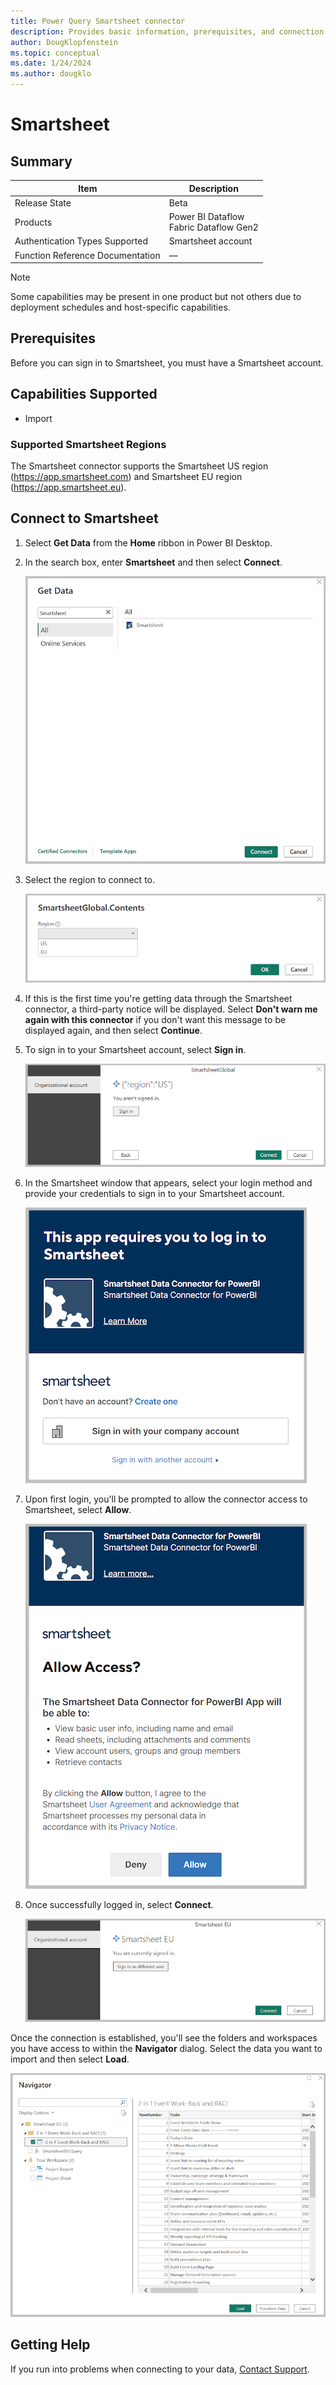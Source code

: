 ```yaml
---
title: Power Query Smartsheet connector
description: Provides basic information, prerequisites, and connection instructions, along with troubleshooting information for the Smartsheet connector.
author: DougKlopfenstein
ms.topic: conceptual
ms.date: 1/24/2024
ms.author: dougklo
---
```


# Smartsheet

## Summary

| Item | Description |
| ---- | ----------- |
| Release State | Beta |
| Products | Power BI Dataflow<br/>Fabric Dataflow Gen2 |
| Authentication Types Supported | Smartsheet account |
| Function Reference Documentation | &mdash; |

> [!NOTE]
> Some capabilities may be present in one product but not others due to deployment schedules and host-specific capabilities.

## Prerequisites

Before you can sign in to Smartsheet, you must have a Smartsheet account.

## Capabilities Supported

* Import

### Supported Smartsheet Regions

The Smartsheet connector supports the Smartsheet US region (https://app.smartsheet.com) and Smartsheet EU region (https://app.smartsheet.eu).

## Connect to Smartsheet

1. Select **Get Data** from the **Home** ribbon in Power BI Desktop.

2. In the search box, enter **Smartsheet** and then select **Connect**.

   ![Get Data from Smartsheet.](./media/smartsheet/get-data.png)

3. Select the region to connect to.

   ![Select region.](./media/smartsheet/select-region.png)

4. If this is the first time you're getting data through the Smartsheet connector, a third-party notice will be displayed. Select **Don't warn me again with this connector** if you don't want this message to be displayed again, and then select **Continue**.

5. To sign in to your Smartsheet account, select **Sign in**.

   ![Select sign in button.](./media/smartsheet/sign-in.png)

6. In the Smartsheet window that appears, select your login method and provide your credentials to sign in to your Smartsheet account.

   ![Sign in to Smartsheet.](./media/smartsheet/smartsheet-sign-in.png)

7. Upon first login, you'll be prompted to allow the connector access to Smartsheet, select **Allow**.

   ![Allow connector to access Smartsheet.](./media/smartsheet/allow-power-bi-to-access-smartsheet.png)

8. Once successfully logged in, select **Connect**.

   ![Signed in and ready to connect.](./media/smartsheet/signed-in-ready-to-connect.png)

Once the connection is established, you'll see the folders and workspaces you have access to within the **Navigator** dialog. Select the data you want to import and then select **Load**. 

   ![Select data using Navigator.](./media/smartsheet/navigator-view.png)

## Getting Help

If you run into problems when connecting to your data, [Contact Support](https://help.smartsheet.com/contact).
